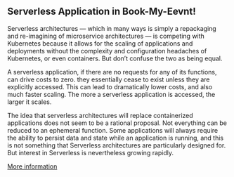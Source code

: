 
## Serverless Application in Book-My-Eevnt!

Serverless architectures — which in many ways is simply a repackaging and re-imagining of microservice architectures — is competing with Kubernetes because it allows for the scaling of applications and deployments without the complexity and configuration headaches of Kubernetes, or even containers. But don’t confuse the two as being equal.

A serverless application, if there are no requests for any of its functions, can drive costs to zero. they essentially cease to exist unless they are explicitly accessed. This can lead to dramatically lower costs, and also much faster scaling. The more a serverless application is accessed, the larger it scales.

The idea that serverless architectures will replace containerized applications does not seem to be a rational proposal. Not everything can be reduced to an ephemeral function. Some applications will always require the ability to persist data and state while an application is running, and this is not something that Serverless architectures are particularly designed for. But interest in Serverless is nevertheless growing rapidly.

[More information](https://thenewstack.io/why-serverless-vs-kubernetes-isnt-a-real-debate/)
